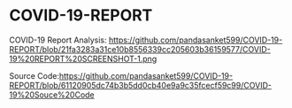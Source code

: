 # COVID-19-REPORT
COVID-19 Report Analysis:
https://github.com/pandasanket599/COVID-19-REPORT/blob/21fa3283a31ce10b8556339cc205603b36159577/COVID-19%20REPORT%20SCREENSHOT-1.png

Source Code:https://github.com/pandasanket599/COVID-19-REPORT/blob/61120905dc74b3b5dd0cb40e9a9c35fcecf59c99/COVID-19%20Souce%20Code
